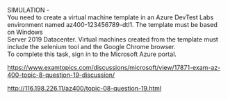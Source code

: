 SIMULATION -<br/>You need to create a virtual machine template in an Azure DevTest Labs environment named az400-123456789-dtl1. The template must be based on Windows<br/>Server 2019 Datacenter. Virtual machines created from the template must include the selenium tool and the Google Chrome browser.<br/>To complete this task, sign in to the Microsoft Azure portal.<br/><p><a href="https://www.examtopics.com/discussions/microsoft/view/17871-exam-az-400-topic-8-question-19-discussion/">https://www.examtopics.com/discussions/microsoft/view/17871-exam-az-400-topic-8-question-19-discussion/</a></p><p><a href="http://116.198.226.11/az400/topic-08-question-19.html">http://116.198.226.11/az400/topic-08-question-19.html</a></p><script src="https://giscus.app/client.js"                    data-repo="azsamples/az204"                    data-repo-id="R_kgDOMRXzDQ"                    data-category="General"                    data-category-id="DIC_kwDOMRXzDc4Cgi27"                    data-mapping="pathname"                    data-strict="0"                    data-reactions-enabled="0"                    data-emit-metadata="0"                    data-input-position="bottom"                    data-theme="preferred_color_scheme"                    data-lang="en"                    crossorigin="anonymous"                    async>                    </script>